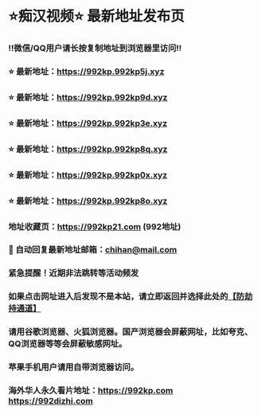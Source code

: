 # ⭐️痴汉视频⭐️ 最新地址发布页

### ‼️微信/QQ用户请长按复制地址到浏览器里访问‼️

### ⭐️ 最新地址：https://992kp.992kp5j.xyz

### ⭐️ 最新地址：https://992kp.992kp9d.xyz

### ⭐️ 最新地址：https://992kp.992kp3e.xyz

### ⭐️ 最新地址：https://992kp.992kp8q.xyz

### ⭐️ 最新地址：https://992kp.992kp0x.xyz

### ⭐️ 最新地址：https://992kp.992kp8o.xyz



### 地址收藏页：https://992kp21.com (992地址)
### 📧 自动回复最新地址邮箱：chihan@mail.com
### 紧急提醒！近期非法跳转等活动频发
### 如果点击网址进入后发现不是本站，请立即返回并选择此处的[【防劫持通道】](https://23.224.130.222:7583)
### 请用谷歌浏览器、火狐浏览器。国产浏览器会屏蔽网址，比如夸克、QQ浏览器等等会屏蔽敏感网址。
### 苹果手机用户请用自带浏览器访问。
### 海外华人永久看片地址：https://992kp.com  https://992dizhi.com
